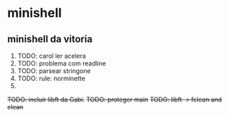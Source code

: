 # minishell
## minishell da vitoria

<ol>
  <li>TODO: carol ler acelera</li>
  <li>TODO: problema com readline</li>
  <li>TODO: parsear stringone</li>
  <li>TODO: rule: norminette</li>
  <li></li>
</ol>

~~TODO: incluir libft da Gabi.~~
~~TODO: proteger main~~
~~TODO: libft -> fclean and clean~~